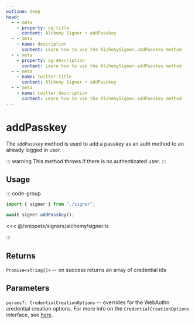```yaml
---
outline: deep
head:
  - - meta
    - property: og:title
      content: Alchemy Signer • addPasskey
  - - meta
    - name: description
      content: Learn how to use the AlchemySigner.addPasskey method
  - - meta
    - property: og:description
      content: Learn how to use the AlchemySigner.addPasskey method
  - - meta
    - name: twitter:title
      content: Alchemy Signer • addPasskey
  - - meta
    - name: twitter:description
      content: Learn how to use the AlchemySigner.addPasskey method
---
```


# addPasskey

The `addPasskey` method is used to add a passkey as an auth method to an already logged in user.

::: warning
This method throws if there is no authenticated user.
:::

## Usage

::: code-group

```ts
import { signer } from "./signer";

await signer.addPasskey();
```

<<< @/snippets/signers/alchemy/signer.ts

:::

## Returns

`Promise<string[]>` -- on success returns an array of credential ids

## Parameters

`params?: CredentialCreationOptions` -- overrides for the WebAuthn credential creation options. For more info on the `CredentialCreationOptions` interface, see [here](https://microsoft.github.io/PowerBI-JavaScript/interfaces/_node_modules_typedoc_node_modules_typescript_lib_lib_dom_d_.credentialcreationoptions.html).
